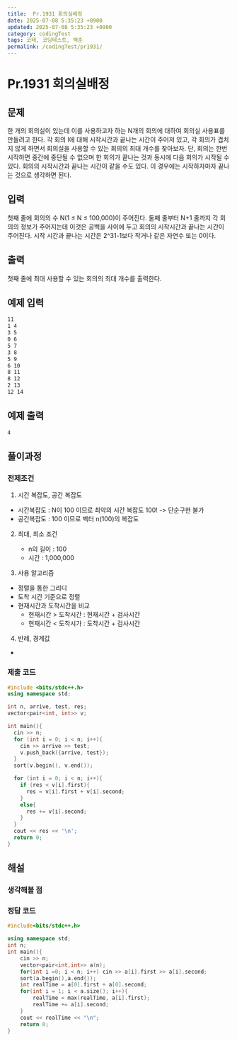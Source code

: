 ```yaml
---
title:  Pr.1931 회의실배정
date: 2025-07-08 5:35:23 +0900
updated: 2025-07-08 5:35:23 +0900
category: codingTest
tags: 코테, 코딩테스트, 백준
permalink: /codingTest/pr1931/
---
```

# Pr.1931 회의실배정
## 문제
한 개의 회의실이 있는데 이를 사용하고자 하는 N개의 회의에 대하여 회의실 사용표를 만들려고 한다. 각 회의 I에 대해 시작시간과 끝나는 시간이 주어져 있고, 각 회의가 겹치지 않게 하면서 회의실을 사용할 수 있는 회의의 최대 개수를 찾아보자. 단, 회의는 한번 시작하면 중간에 중단될 수 없으며 한 회의가 끝나는 것과 동시에 다음 회의가 시작될 수 있다. 회의의 시작시간과 끝나는 시간이 같을 수도 있다. 이 경우에는 시작하자마자 끝나는 것으로 생각하면 된다.

## 입력
첫째 줄에 회의의 수 N(1 ≤ N ≤ 100,000)이 주어진다. 둘째 줄부터 N+1 줄까지 각 회의의 정보가 주어지는데 이것은 공백을 사이에 두고 회의의 시작시간과 끝나는 시간이 주어진다. 시작 시간과 끝나는 시간은 2^31-1보다 작거나 같은 자연수 또는 0이다.

## 출력
첫째 줄에 최대 사용할 수 있는 회의의 최대 개수를 출력한다.

## 예제 입력

```markdown
11
1 4
3 5
0 6
5 7
3 8
5 9
6 10
8 11
8 12
2 13
12 14
```

## 예제 출력

```markdown
4
```

## 풀이과정

### 전제조건
1. 시간 복잡도, 공간 복잡도
 - 시간복잡도 : N이 100 이므로 최악의 시간 복잡도 100! -> 단순구현 불가
 - 공간복잡도 : 100 이므로 벡터 n(100)의 복잡도

2. 최대, 최소 조건
   - n의 길이 : 100
   - 시간 : 1,000,000
   
3. 사용 알고리즘
  - 정렬을 통한 그리디 
  - 도착 시간 기준으로 정렬 
  - 현재시간과 도착시간을 비교
    - 현재시간 > 도착시간 : 현재시간 + 검사시간
    - 현재시간 < 도착시가 : 도착시간 + 검사시간

4. 반례, 경계값
  - 
  
### 제출 코드
```cpp
#include <bits/stdc++.h>
using namespace std;

int n, arrive, test, res;
vector<pair<int, int>> v;

int main(){
  cin >> n;
  for (int i = 0; i < n; i++){
    cin >> arrive >> test;
    v.push_back({arrive, test});
  }
  sort(v.begin(), v.end());

  for (int i = 0; i < n; i++){
    if (res < v[i].first){
      res = v[i].first + v[i].second;
    }
    else{
      res += v[i].second;
    }
  }
  cout << res << '\n';
  return 0;
}
```


## 해설
### 생각해볼 점
### 정답 코드

```cpp
#include<bits/stdc++.h>

using namespace std;
int n;
int main(){
	cin >> n; 
	vector<pair<int,int>> a(n);
	for(int i =0; i < n; i++) cin >> a[i].first >> a[i].second;
	sort(a.begin(),a.end()); 
	int realTime = a[0].first + a[0].second;
	for(int i = 1; i < a.size(); i++){
		realTime = max(realTime, a[i].first);
		realTime += a[i].second;
	}
	cout << realTime << "\n"; 
    return 0;
}
```



